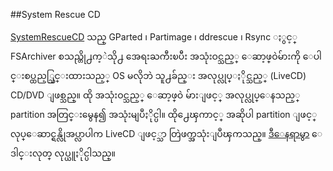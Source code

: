 ##System Rescue CD 

[SystemRescueCD](http://www.sysresccd.org/Main_Page) သည္  GParted ၊ Partimage ၊ ddrescue ၊ Rsync ႏွင့္ FSArchiver စသည္တို႕က့ဲသို႕ အေရးႀကီးၿပီး အသုံးဝင္သည့္ ေဆာ့ဖ္ဝဲမ်ားကို ေပါင္းစပ္ထည့္သြင္းထားသည့္ OS မလိုဘဲ သူ႕ခ်ည္း အလုပ္လုပ္ႏိုင္သည့္ (LiveCD) CD/DVD ျဖစ္သည္။ ထို အသုံးဝင္သည့္ ေဆာ့ဖ္ဝဲ မ်ားျဖင့္ အလုပ္လုပ္ေနသည့္ partition အတြင္းမွေန၍ အသုံးမျပဳႏိုင္ပါ။ ထို႕ေၾကာင့္ အဆိုပါ partition ျဖင့္ လုပ္ေဆာင္ရန္လိုအပ္လာပါက LiveCD ျဖင့္သာ တြဲဖက္အသုံးျပဳၾကသည္။ [ဒီေနရာမွာ](http://www.sysresccd.org/Download) ေဒါင္းလုတ္ လုပ္ယူႏိုင္ပါသည္။

